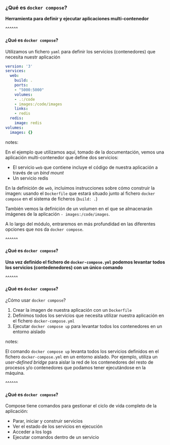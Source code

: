 ### ¿Qué es `docker compose`?

**Herramienta para definir y ejecutar aplicaciones multi-contenedor**

^^^^^^

#### ¿Qué es `docker compose`?

Utilizamos un fichero `yaml` para definir los servicios (contenedores) que necesita nuestr aplicación

```yaml
version: '3'
services:
  web:
    build: .
    ports:
    - "5000:5000"
    volumes:
    - .:/code
    - images:/code/images
    links:
    - redis
  redis:
    image: redis
volumes:
  images: {}
```

notes:

En el ejemplo que utilizamos aquí, tomado de la documentación, vemos
una aplicación multi-contenedor que define dos servicios:

* El servicio `web` que contiene incluye el código de nuestra aplicación 
  a través de un _bind mount_
* Un servicio redis

En la definición de `web`, incluimos instrucciones sobre cómo construir la imagen:
usando el `Dockerfile` que estará situado junto al fichero `docker compose` en 
el sistema de ficheros (`build: .`)

También vemos la definición de un volumen en el que se almacenarán imágenes 
de la aplicación `- images:/code/images`.

A lo largo del módulo, entraremos en más profundidad en las diferentes opciones
que nos da `docker compose`.

^^^^^^

#### ¿Qué es `docker compose`?

**Una vez definido el fichero de `docker-compose.yml` podemos levantar 
todos los servicios (contedenedores) con un único comando**

^^^^^^

#### ¿Qué es `docker compose`?

¿Cómo usar `docker compose`?

1. Crear la imagen de nuestra aplicación con un `Dockerfile`
1. Definimos todos los servicios que necesita utilizar nuestra aplicación en
   el fichero `docker-compose.yml`
1. Ejecutar `docker compose up` para levantar todos los contenedores en un entorno
   aislado

notes:

El comando `docker compose up` levanta todos los servicios definidos en el fichero
`docker-compose.yml` en un entorno aislado. Por ejemplo, utiliza un 
_user-defined bridge_ para aislar la red de los contenedores del resto de procesos y/o
contenedores que podamos tener ejecutándose en la máquina.

^^^^^^

#### ¿Qué es `docker compose`?

Compose tiene comandos para gestionar el ciclo de vida completo de la aplicación:

* Parar, iniciar y construir servicios
* Ver el estado de los servicios en ejecución
* Acceder a los logs
* Ejecutar comandos dentro de un servicio